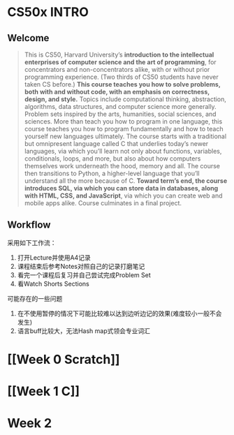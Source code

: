 # CS50x INTRO



## Welcome



>This is CS50, Harvard University’s **introduction to the intellectual enterprises of computer science and the art of programming**, for concentrators and non-concentrators alike, with or without prior programming experience. (Two thirds of CS50 students have never taken CS before.) **This course teaches you how to solve problems, both with and without code, with an emphasis on correctness, design, and style.** Topics include computational thinking, abstraction, algorithms, data structures, and computer science more generally. Problem sets inspired by the arts, humanities, social sciences, and sciences. More than teach you how to program in one language, this course teaches you how to program fundamentally and how to teach yourself new languages ultimately. The course starts with a traditional but omnipresent language called C that underlies today’s newer languages, via which you’ll learn not only about functions, variables, conditionals, loops, and more, but also about how computers themselves work underneath the hood, memory and all. The course then transitions to Python, a higher-level language that you’ll understand all the more because of C. **Toward term’s end, the course introduces SQL, via which you can store data in databases, along with HTML, CSS, and JavaScript**, via which you can create web and mobile apps alike. Course culminates in a final project.

## Workflow



采用如下工作流：
1. 打开Lecture并使用A4记录
2. 课程结束后参考Notes对照自己的记录打磨笔记
3. 看完一个课程后复习并自己尝试完成Problem Set
4. 看Watch Shorts Sections

可能存在的一些问题
1. 在不使用暂停的情况下可能比较难以达到边听边记的效果(难度较小一般不会发生)
2. 语言buff比较大，无法Hash map式领会专业词汇

# [[Week 0 Scratch]]


# [[Week 1 C]]

# Week 2















